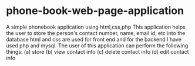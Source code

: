 # phone-book-web-page-application
A simple phonebook application using html,css,php
This application helps the user to store the person's contact number, name, email id, etc into the database
html and css are used for front end and for the backend I have used php and mysql.
The user of this application can perform the following things:
(a) store
(b) view contact info
(c) delete contact info
(d) edit contact info
